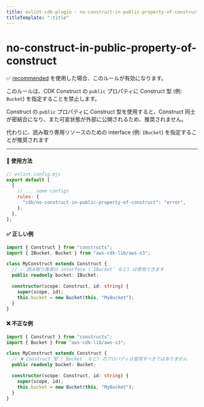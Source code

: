 ```yaml
---
title: eslint-cdk-plugin - no-construct-in-public-property-of-construct
titleTemplate: ":title"
---
```


# no-construct-in-public-property-of-construct

<div class="info-item">
  ✅ <a href="/ja/rules/#recommended-rules">recommended</a>
  を使用した場合、このルールが有効になります。
</div>

このルールは、CDK Construct の `public` プロパティに Construct 型 (例: `Bucket`) を指定することを禁止します。

Construct の `public` プロパティに Construct 型を使用すると、Construct 同士が密結合になり、また可変状態が外部に公開されるため、推奨されません。

代わりに、読み取り専用リソースのための interface (例: `IBucket`) を指定することが推奨されます

---

#### 🔧 使用方法

```js
// eslint.config.mjs
export default [
  {
    // ... some configs
    rules: {
      "cdk/no-construct-in-public-property-of-construct": "error",
    },
  },
];
```

#### ✅ 正しい例

```ts
import { Construct } from "constructs";
import { IBucket, Bucket } from "aws-cdk-lib/aws-s3";

class MyConstruct extends Construct {
  // ✅ 読み取り専用の interface (`IBucket` など) は使用できます
  public readonly bucket: IBucket;

  constructor(scope: Construct, id: string) {
    super(scope, id);
    this.bucket = new Bucket(this, "MyBucket");
  }
}
```

#### ❌ 不正な例

```ts
import { Construct } from "constructs";
import { Bucket } from "aws-cdk-lib/aws-s3";

class MyConstruct extends Construct {
  // ❌ Construct 型 (`Bucket` など) のプロパティは使用すべきではありません
  public readonly bucket: Bucket;

  constructor(scope: Construct, id: string) {
    super(scope, id);
    this.bucket = new Bucket(this, "MyBucket");
  }
}
```
